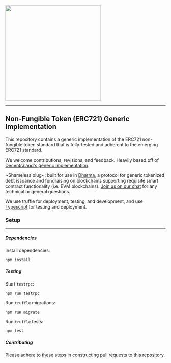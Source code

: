 <img src="https://s3-us-west-2.amazonaws.com/dharma-assets/logo+orange.png"  width=300/>

------------

## Non-Fungible Token (ERC721) Generic Implementation

This repository contains a generic implementation of the ERC721 non-fungible token standard that is fully-tested and adherent to the emerging ERC721 standard.

We welcome contributions, revisions, and feedback.  Heavily based off of [Decentraland's generic implementation](https://github.com/decentraland/land/blob/master/contracts/BasicNFT.sol).

~Shameless plug~: built for use in [Dharma](https://dharma.io), a protocol for generic tokenized debt issuance and fundraising on blockchains supporting requisite smart contract functionality (i.e. EVM blockchains).  [Join us on our chat](https://chat.dharma.io) for any technical or general questions.

We use truffle for deployment, testing, and development, and use [Typescript](https://www.typescriptlang.org/) for testing and deployment.

### Setup
---------------
##### Dependencies

Install dependencies:
```
npm install
```

##### Testing

Start `testrpc`:
```
npm run testrpc
```
Run `truffle` migrations:
```
npm run migrate
```
Run `truffle` tests:
```
npm test
```

##### Contributing

Please adhere to [these steps](https://akrabat.com/the-beginners-guide-to-contributing-to-a-github-project/) in constructing pull requests to this repository.
